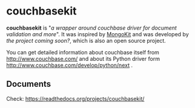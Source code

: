 # couchbasekit

**couchbasekit** is "*a wrapper around couchbase driver for document validation and more*". It was inspired by [MongoKit](http://namlook.github.com/mongokit/) and was developed by *the project coming soon?*, which is also an open source project.

You can get detailed information about couchbase itself from http://www.couchbase.com/ and about its Python driver form http://www.couchbase.com/develop/python/next .

## Documents

Check: https://readthedocs.org/projects/couchbasekit/

